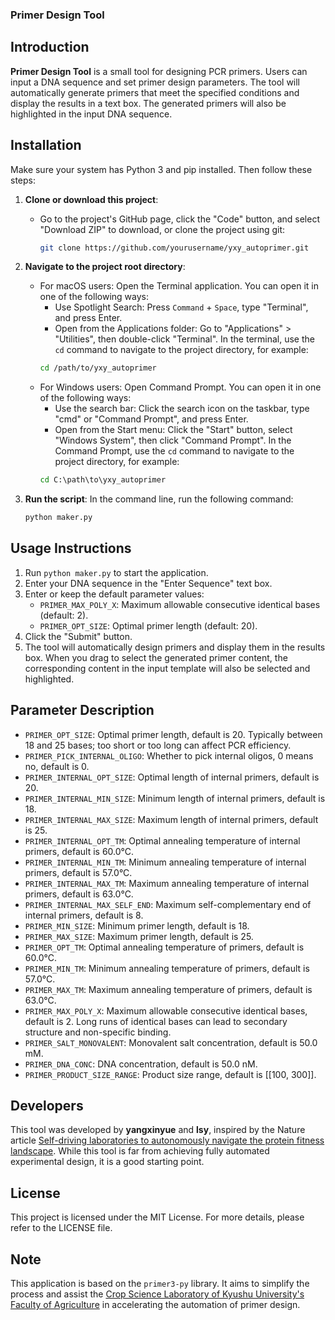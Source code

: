 ### Primer Design Tool

## Introduction

**Primer Design Tool** is a small tool for designing PCR primers. Users can input a DNA sequence and set primer design parameters. The tool will automatically generate primers that meet the specified conditions and display the results in a text box. The generated primers will also be highlighted in the input DNA sequence.



## Installation

Make sure your system has Python 3 and pip installed. Then follow these steps:

1. **Clone or download this project**:
   - Go to the project's GitHub page, click the "Code" button, and select "Download ZIP" to download, or clone the project using git:
     ```bash
     git clone https://github.com/yourusername/yxy_autoprimer.git
     ```

2. **Navigate to the project root directory**:
   - For macOS users:
     Open the Terminal application. You can open it in one of the following ways:
     - Use Spotlight Search: Press `Command` + `Space`, type "Terminal", and press Enter.
     - Open from the Applications folder: Go to "Applications" > "Utilities", then double-click "Terminal".
     In the terminal, use the `cd` command to navigate to the project directory, for example:
     ```bash
     cd /path/to/yxy_autoprimer
     ```
   - For Windows users:
     Open Command Prompt. You can open it in one of the following ways:
     - Use the search bar: Click the search icon on the taskbar, type "cmd" or "Command Prompt", and press Enter.
     - Open from the Start menu: Click the "Start" button, select "Windows System", then click "Command Prompt".
     In the Command Prompt, use the `cd` command to navigate to the project directory, for example:
     ```cmd
     cd C:\path\to\yxy_autoprimer
     ```

3. **Run the script**:
   In the command line, run the following command:
   ```bash
   python maker.py
   ```

## Usage Instructions

1. Run `python maker.py` to start the application.
2. Enter your DNA sequence in the "Enter Sequence" text box.
3. Enter or keep the default parameter values:
   - `PRIMER_MAX_POLY_X`: Maximum allowable consecutive identical bases (default: 2).
   - `PRIMER_OPT_SIZE`: Optimal primer length (default: 20).
4. Click the "Submit" button.
5. The tool will automatically design primers and display them in the results box. When you drag to select the generated primer content, the corresponding content in the input template will also be selected and highlighted.

## Parameter Description

- `PRIMER_OPT_SIZE`: Optimal primer length, default is 20. Typically between 18 and 25 bases; too short or too long can affect PCR efficiency.
- `PRIMER_PICK_INTERNAL_OLIGO`: Whether to pick internal oligos, 0 means no, default is 0.
- `PRIMER_INTERNAL_OPT_SIZE`: Optimal length of internal primers, default is 20.
- `PRIMER_INTERNAL_MIN_SIZE`: Minimum length of internal primers, default is 18.
- `PRIMER_INTERNAL_MAX_SIZE`: Maximum length of internal primers, default is 25.
- `PRIMER_INTERNAL_OPT_TM`: Optimal annealing temperature of internal primers, default is 60.0°C.
- `PRIMER_INTERNAL_MIN_TM`: Minimum annealing temperature of internal primers, default is 57.0°C.
- `PRIMER_INTERNAL_MAX_TM`: Maximum annealing temperature of internal primers, default is 63.0°C.
- `PRIMER_INTERNAL_MAX_SELF_END`: Maximum self-complementary end of internal primers, default is 8.
- `PRIMER_MIN_SIZE`: Minimum primer length, default is 18.
- `PRIMER_MAX_SIZE`: Maximum primer length, default is 25.
- `PRIMER_OPT_TM`: Optimal annealing temperature of primers, default is 60.0°C.
- `PRIMER_MIN_TM`: Minimum annealing temperature of primers, default is 57.0°C.
- `PRIMER_MAX_TM`: Maximum annealing temperature of primers, default is 63.0°C.
- `PRIMER_MAX_POLY_X`: Maximum allowable consecutive identical bases, default is 2. Long runs of identical bases can lead to secondary structure and non-specific binding.
- `PRIMER_SALT_MONOVALENT`: Monovalent salt concentration, default is 50.0 mM.
- `PRIMER_DNA_CONC`: DNA concentration, default is 50.0 nM.
- `PRIMER_PRODUCT_SIZE_RANGE`: Product size range, default is [[100, 300]].

## Developers

This tool was developed by **yangxinyue** and **lsy**, inspired by the Nature article [Self-driving laboratories to autonomously navigate the protein fitness landscape](https://www.nature.com/articles/s44286-023-00002-4). While this tool is far from achieving fully automated experimental design, it is a good starting point.

## License

This project is licensed under the MIT License. For more details, please refer to the LICENSE file.

## Note

This application is based on the `primer3-py` library. It aims to simplify the process and assist the  [Crop Science Laboratory of Kyushu University's Faculty of Agriculture]([https://www.nature.com/articles/s44286-023-00002-4](https://kyudai-crop.com/)) in accelerating the automation of primer design.
